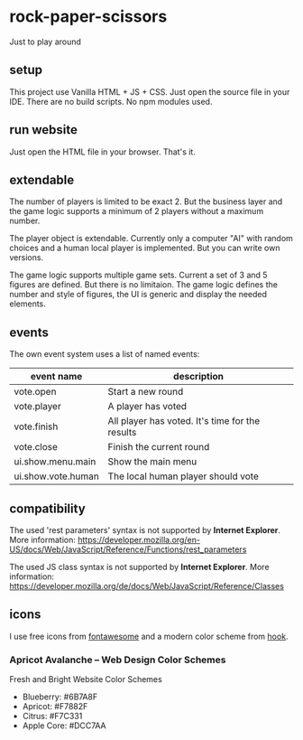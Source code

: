 # rock-paper-scissors
Just to play around

## setup

This project use Vanilla HTML + JS + CSS. 
Just open the source file in your IDE.
There are no build scripts.
No npm modules used.

## run website

Just open the HTML file in your browser.
That's it.

## extendable

The number of players is limited to be exact 2. But the business layer and the game logic supports a minimum of 2 players without a maximum number.

The player object is extendable. Currently only a computer "AI" with random choices and a human local player is implemented. But you can write own versions.

The game logic supports multiple game sets.
Current a set of 3 and 5 figures are defined.
But there is no limitaion.
The game logic defines the number and style of figures, the UI is generic and display the needed elements.

## events

The own event system uses a list of named events:

event name          | description
--------------------|------------
vote.open           |Start a new round
vote.player         |A player has voted
vote.finish         |All player has voted. It's time for the results
vote.close          |Finish the current round
ui.show.menu.main   |Show the main menu
ui.show.vote.human  |The local human player should vote

## compatibility

The used 'rest parameters' syntax is not supported by **Internet Explorer**. More information: https://developer.mozilla.org/en-US/docs/Web/JavaScript/Reference/Functions/rest_parameters

The used JS class syntax is not supported by **Internet Explorer**. More information: https://developer.mozilla.org/de/docs/Web/JavaScript/Reference/Classes

## icons

I use free icons from [fontawesome](https://fontawesome.com/icons/) and a modern color scheme from [hook](https://hookagency.com/blog/website-color-schemes-2020/). 

### Apricot Avalanche – Web Design Color Schemes

Fresh and Bright Website Color Schemes

- Blueberry: #6B7A8F
- Apricot: #F7882F
- Citrus: #F7C331
- Apple Core: #DCC7AA
